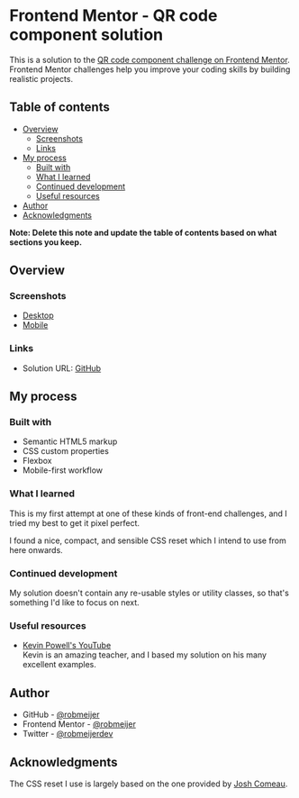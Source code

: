 # Frontend Mentor - QR code component solution

This is a solution to the [QR code component challenge on Frontend Mentor](https://www.frontendmentor.io/challenges/qr-code-component-iux_sIO_H). Frontend Mentor challenges help you improve your coding skills by building realistic projects. 

## Table of contents

- [Overview](#overview)
  - [Screenshots](#screenshots)
  - [Links](#links)
- [My process](#my-process)
  - [Built with](#built-with)
  - [What I learned](#what-i-learned)
  - [Continued development](#continued-development)
  - [Useful resources](#useful-resources)
- [Author](#author)
- [Acknowledgments](#acknowledgments)

**Note: Delete this note and update the table of contents based on what sections you keep.**

## Overview

### Screenshots

- [Desktop](./screenshot-desktop.png)
- [Mobile](./screenshot-mobile.png)

### Links

- Solution URL: [GitHub](https://github.com/robmeijer/fem-qr-code-component)
<!-- - Live Site URL: [Add live site URL here](https://your-live-site-url.com) -->

## My process

### Built with

- Semantic HTML5 markup
- CSS custom properties
- Flexbox
- Mobile-first workflow

### What I learned

This is my first attempt at one of these kinds of front-end challenges, and I tried my best to get it pixel perfect.

I found a nice, compact, and sensible CSS reset which I intend to use from here onwards.

### Continued development

My solution doesn't contain any re-usable styles or utility classes, so that's something I'd like to focus on next.

### Useful resources

- [Kevin Powell's YouTube](https://www.youtube.com/kepowob)\
Kevin is an amazing teacher, and I based my solution on his many excellent examples.
  
## Author

- GitHub - [@robmeijer](https://github.com/robmeijer)
- Frontend Mentor - [@robmeijer](https://www.frontendmentor.io/profile/robmeijer)
- Twitter - [@robmeijerdev](https://twitter.com/robmeijerdev)

## Acknowledgments

The CSS reset I use is largely based on the one provided by [Josh Comeau](https://www.joshwcomeau.com/css/custom-css-reset/).
